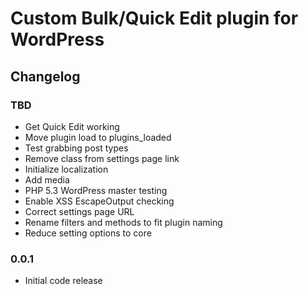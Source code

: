 # Custom Bulk/Quick Edit plugin for WordPress

## Changelog

### TBD
* Get Quick Edit working
* Move plugin load to plugins_loaded
* Test grabbing post types
* Remove class from settings page link
* Initialize localization
* Add media
* PHP 5.3 WordPress master testing
* Enable XSS EscapeOutput checking
* Correct settings page URL
* Rename filters and methods to fit plugin naming
* Reduce setting options to core

### 0.0.1
* Initial code release 